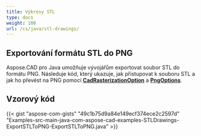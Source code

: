 ```yaml
---
title: Výkresy STL
type: docs
weight: 100
url: /cs/java/stl-drawings/
---
```


## **Exportování formátu STL do PNG**

Aspose.CAD pro Java umožňuje vývojářům exportovat soubor STL do formátu PNG. Následuje kód, který ukazuje, jak přistupovat k souboru STL a jak ho převést na PNG pomocí [**CadRasterizationOption**](https://reference.aspose.com/cad/java/com.aspose.cad.imageoptions/CadRasterizationOptions) a [**PngOptions**](https://reference.aspose.com/cad/java/com.aspose.cad.imageoptions/PngOptions).

## Vzorový kód

{{< gist "aspose-com-gists" "49c1b75d9a84e149ecf374ece2c2597d" "Examples-src-main-java-com-aspose-cad-examples-STLDrawings-ExportSTLToPNG-ExportSTLToPNG.java" >}}
